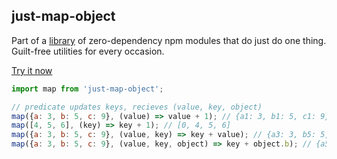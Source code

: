 ## just-map-object

Part of a [library](../../../../) of zero-dependency npm modules that do just do one thing.
Guilt-free utilities for every occasion.

[Try it now](http://anguscroll.com/just/just-map-object)

```js
import map from 'just-map-object';

// predicate updates keys, recieves (value, key, object)
map({a: 3, b: 5, c: 9}, (value) => value + 1); // {a1: 3, b1: 5, c1: 9}
map([4, 5, 6], (key) => key + 1); // [0, 4, 5, 6]
map({a: 3, b: 5, c: 9}, (value, key) => key + value); // {a3: 3, b5: 5, c9: 9}
map({a: 3, b: 5, c: 9}, (value, key, object) => key + object.b); // {a5: 3, b5: 5, c5: 9}
```
